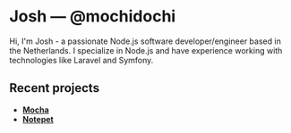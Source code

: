 # Josh &mdash; @mochidochi

Hi, I'm Josh - a passionate Node.js software developer/engineer based in the Netherlands. I specialize in Node.js and have experience working with technologies like Laravel and Symfony. 

## Recent projects

- **[Mocha](https://github.com/mochidochi/mocha)**
- **[Notepet](https://github.com/mochidochi/notepet)**
